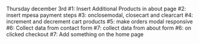 Thursday december 3rd
#1: Insert Additional Products in about page
#2: insert mpesa payment steps
#3: onclosemodal, closecart and clearcart
#4: increment and decrement cart products
#5: make orders modal responsive
#6: Collect data from contact form
#7: collect data from about form
#6: on clicked checkout
#7: Add something on the home page
